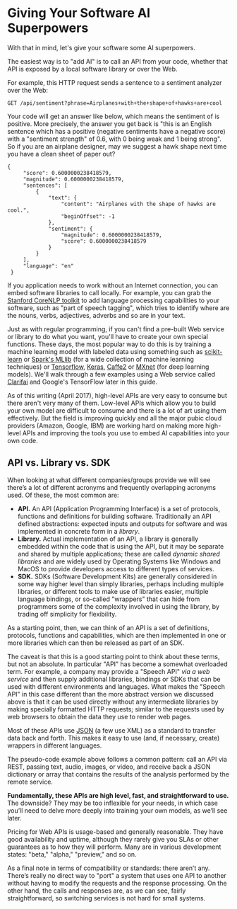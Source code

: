 # Giving Your Software AI Superpowers

With that in mind, let's give your software some AI superpowers.

The easiest way is to "add AI" is to call an API from your code, whether that API is exposed by a local software library or over the Web.

For example, this HTTP request sends a sentence to a sentiment analyzer over the Web:

`` GET /api/sentiment?phrase=Airplanes+with+the+shape+of+hawks+are+cool
``

Your code will get an answer like below, which means the sentiment of is positive. More precisely, the answer you get back is "this is an English sentence which has a positive (negative sentiments have a negative score) with a "sentiment strength" of 0.6, with 0 being weak and 1 being strong". So if you are an airplane designer, may we suggest a hawk shape next time you have a clean sheet of paper out?

```
{
     "score": 0.6000000238418579,
     "magnitude": 0.6000000238418579,
     "sentences": [
         {
             "text": {
                 "content": "Airplanes with the shape of hawks are cool.",
                 "beginOffset": -1
             },
             "sentiment": {
                 "magnitude": 0.6000000238418579,
                 "score": 0.6000000238418579
             }
         }
     ],
     "language": "en"
 }
```

If you application needs to work without an Internet connection, you can embed software libraries to call locally. For example, you can grab the [Stanford CoreNLP toolkit](http://stanfordnlp.github.io/CoreNLP/) to add language processing capabilities to your software, such as "part of speech tagging", which tries to identify where are the nouns, verbs, adjectives, adverbs and so are in your text.

Just as with regular programming, if you can't find a pre-built Web service or library to do what you want, you'll have to create your own special functions. These days, the most popular way to do this is by training a machine learning model with labeled data using something such as [scikit-learn](http://scikit-learn.org/stable/#) or [Spark's MLlib](http://spark.apache.org/mllib/) (for a wide collection of machine learning techniques) or [Tensorflow](https://www.tensorflow.org/), [Keras](https://keras.io/), [Caffe2](https://caffe2.ai/) or [MXnet](http://mxnet.io/) (for deep learning models). We'll walk through a few examples using a Web service called [Clarifai](https://www.clarifai.com/) and Google's TensorFlow later in this guide.

As of this writing (April 2017), high-level APIs are very easy to consume but there aren't very many of them. Low-level APIs which allow you to build your own model are difficult to consume and there is a lot of art using them effectively. But the field is improving quickly and all the major pubic cloud providers (Amazon, Google, IBM) are working hard on making more high-level APIs and improving the tools you use to embed AI capabilities into your own code.  

## API vs. Library vs. SDK

When looking at what different companies/groups provide we will see there’s a lot of different acronyms and frequently overlapping acronyms used. Of these, the most common are:

* **API.** An API (Application Programming Interface) is a set of protocols, functions and definitions for building software. Traditionally an API defined abstractions: expected inputs and outputs for software and was implemented in concrete form in a _library_.
* **Library.** Actual implementation of an API, a library is generally embedded within the code that is using the API, but it may be separate and shared by multiple applications; these are called _dynamic shared libraries_  and are widely used by Operating Systems like Windows and MacOS to provide developers access to different types of services.
* **SDK.** SDKs (Software Development Kits) are generally considered in some way higher level than simply libraries, perhaps including multiple libraries, or different tools to make use of libraries easier, multiple language bindings, or so-called "wrappers" that can hide from programmers some of the complexity involved in using the library, by trading off simplicity for flexibility.

As a starting point, then, we can think of an API is a set of definitions, protocols, functions and capabilities, which are then implemented in one or more libraries which can then be released as part of an SDK.

The caveat is that this is a good starting point to think about these terms, but not an absolute. In particular "API" has become a somewhat overloaded term. For example, a company may provide a "Speech API" _via a web service_ and then supply additional libraries, bindings or SDKs that can be used with different environments and languages. What makes the "Speech API" in this case different than the more abstract version we discussed above is that it can be used directly without any intermediate libraries by making specially formatted HTTP requests; similar to the requests used by web browsers to obtain the data they use to render web pages.

Most of these APIs use [JSON](http://www.json.org/) (a few use XML) as a standard to transfer data back and forth. This makes it easy to use (and, if necessary, create) wrappers in different languages.

The pseudo-code example above follows a common pattern: call an API via REST, passing text, audio, images, or video, and receive back a JSON dictionary or array that contains the results of the analysis performed by the remote service.

**Fundamentally, these APIs are high level, fast, and straightforward to use.** The downside? They may be too inflexible for your needs, in which case you’ll need to delve more deeply into training your own models, as we’ll see later.

Pricing for Web APIs is usage-based and generally reasonable. They have good availability and uptime, although they rarely give you SLAs or other guarantees as to how they will perform. Many are in various development states: "beta," "alpha," "preview," and so on.

As a final note in terms of compatibility or standards: there aren’t any. There’s really no direct way to "port" a system that uses one API to another without having to modify the requests and the response processing. On the other hand, the calls and responses are, as we can see, fairly straightforward, so switching services is not hard for small systems.
